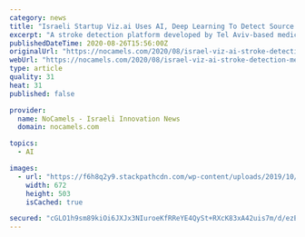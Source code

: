 ```yaml
---
category: news
title: "Israeli Startup Viz.ai Uses AI, Deep Learning To Detect Source Of Stroke In Seconds"
excerpt: "A stroke detection platform developed by Tel Aviv-based medical imaging startup Viz.ai uses artificial intelligence to identify the source of a stroke in just seconds. This can give a stroke patient the chance to receive treatment sooner and save them from long term brain damage,"
publishedDateTime: 2020-08-26T15:56:00Z
originalUrl: "https://nocamels.com/2020/08/israel-viz-ai-stroke-detection-medical-imaging-ct-scan/"
webUrl: "https://nocamels.com/2020/08/israel-viz-ai-stroke-detection-medical-imaging-ct-scan/"
type: article
quality: 31
heat: 31
published: false

provider:
  name: NoCamels - Israeli Innovation News
  domain: nocamels.com

topics:
  - AI

images:
  - url: "https://f6h8q2y9.stackpathcdn.com/wp-content/uploads/2019/10/viz.jpg"
    width: 672
    height: 503
    isCached: true

secured: "cGLO1h9sm89kiOi6JXJx3NIuroeKfRReYE4QySt+RXcK83xA42uis7m/d/ezEELs1EDfJ6OUD/6SwJo0XVcReaub2IMpnPEP6y1JeAZVtI0dxfBcFJZUGddEYinfCEfIqtxvl6/BRlg3/r7GEDlx6iv3YVOfdmNo9alOlck3Sj1nGfcly419xkAu8ooULy6/X9voiuo7me+hbWljoG8pcc07rNXs0zSVS0+O6Su41ptohKXUCTL+b6cdjdUlyVXzSRoUhKyyzj7Y+K9+V0VieHc5IAAYYahU2OXpXF9l51aGlwWI+R6N0fdu6R9qnlrXtQ5mISBBjpiXjmXlgqX9OrICkxhdJaN47+zOgigt8Fw=;iiqslysrojEOsijynEtSUA=="
---
```



